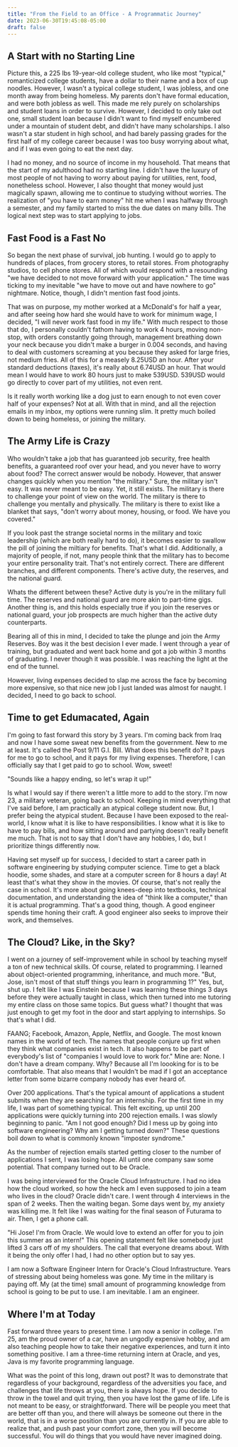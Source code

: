 ```yaml
---
title: "From the Field to an Office - A Programmatic Journey"
date: 2023-06-30T19:45:08-05:00
draft: false 
---
```

## A Start with no Starting Line
Picture this, a 225 lbs 19-year-old college student, who like most "typical," romanticized college students, have a dollar to their name and a box of cup noodles. However, I wasn't a typical college student, I was jobless, and one month away from being homeless. My parents don't have formal education, and were both jobless as well. This made me rely purely on scholarships and student loans in order to survive. However, I decided to only take out one, small student loan because I didn't want to find myself encumbered under a mountain of student debt, and didn't have many scholarships. I also wasn't a star student in high school, and had barely passing grades for the first half of my college career because I was too busy worrying about what, and if I was even going to eat the next day.

I had no money, and no source of income in my household. That means that the start of my adulthood had no starting line. I didn't have the luxury of most people of not having to worry about paying for utilities, rent, food, nonetheless school. However, I also thought that money would just magically spawn, allowing me to continue to studying without worries. The realization of "you have to earn money" hit me when I was halfway through a semester, and my family started to miss the due dates on many bills. The logical next step was to start applying to jobs.

## Fast Food is a Fast No
So began the next phase of survival, job hunting. I would go to apply to hundreds of places, from grocery stores, to retail stores. From photography studios, to cell phone stores. All of which would respond with a resounding "we have decided to not move forward with your application." The time was ticking to my inevitable "we have to move out and have nowhere to go" nightmare. Notice, though, I didn't mention fast food joints. 

That was on purpose, my mother worked at a McDonald's for half a year, and after seeing how hard she would have to work for minimum wage, I decided, "I will never work fast food in my life." With much respect to those that do, I personally couldn't fathom having to work 4 hours, moving non-stop, with orders constantly going through, management breathing down your neck because you didn't make a burger in 0.004 seconds, and having to deal with customers screaming at you because they asked for large fries, not medium fries. All of this for a measely 8.25USD an hour. After your standard deductions (taxes), it's really about 6.74USD an hour. That would mean I would have to work 80 hours just to make 539USD. 539USD would go directly to cover part of my utilities, not even rent.

Is it really worth working like a dog just to earn enough to not even cover half of your expenses? Not at all. With that in mind, and all the rejection emails in my inbox, my options were running slim. It pretty much boiled down to being homeless, or joining the military.

## The Army Life is Crazy
Who wouldn't take a job that has guaranteed job security, free health benefits, a guaranteed roof over your head, and you never have to worry about food? The correct answer would be nobody. However, that answer changes quickly when you mention "the military." Sure, the military isn't easy. It was never meant to be easy. Yet, it still exists. The military is there to challenge your point of view on the world. The military is there to challenge you mentally and physically. The military is there to exist like a blanket that says, "don't worry about money, housing, or food. We have you covered."

If you look past the strange societal norms in the military and toxic leadership (which are both really hard to do), it becomes easier to swallow the pill of joining the miltiary for benefits. That's what I did. Additionally, a majority of people, if not, many people think that the military has to become your entire personality trait. That's not entirely correct. There are different branches, and different components. There's active duty, the reserves, and the national guard.

Whats the different between these? Active duty is you're in the military full time. The reserves and national guard are more akin to part-time gigs. Another thing is, and this holds especially true if you join the reserves or national guard, your job prospects are much higher than the active duty counterparts.

Bearing all of this in mind, I decided to take the plunge and join the Army Reserves. Boy was it the best decision I ever made. I went through a year of training, but graduated and went back home and got a job within 3 months of graduating. I never though it was possible. I was reaching the light at the end of the tunnel.

However, living expenses decided to slap me across the face by becoming more expensive, so that nice new job I just landed was almost for naught. I decided, I need to go back to school.

## Time to get Edumacated, Again
I'm going to fast forward this story by 3 years. I'm coming back from Iraq and now I have some sweat new benefits from the government. New to me at least. It's called the Post 9/11 G.I. Bill. What does this benefit do? It pays for me to go to school, and it pays for my living expenses. Therefore, I can officially say that I get paid to go to school. Wow, sweet!

"Sounds like a happy ending, so let's wrap it up!"

Is what I would say if there weren't a little more to add to the story. I'm now 23, a military veteran, going back to school. Keeping in mind everything that I've said before, I am practically an atypical college student now. But, I prefer being the atypical student. Because I have been exposed to the real-world, I know what it is like to have responsibilities. I know what it is like to have to pay bills, and how sitting around and partying doesn't really benefit me much. That is not to say that I don't have any hobbies, I do, but I prioritize things differently now.

Having set myself up for success, I decided to start a career path in software engineering by studying computer science. Time to get a black hoodie, some shades, and stare at a computer screen for 8 hours a day! At least that's what they show in the movies. Of course, that's not really the case in school. It's more about going knees-deep into textbooks, technical documentation, and understanding the idea of "think like a computer," than it is actual programming. That's a good thing, though. A good engineer spends time honing their craft. A good engineer also seeks to improve their work, and themselves.

## The Cloud? Like, in the Sky?
I went on a journey of self-improvement while in school by teaching myself a ton of new technical skills. Of course, related to programming. I learned about object-oriented programming, inheritance, and much more. "But, Jose, isn't most of that stuff things you learn in programming 1?" Yes, but, shut up. I felt like I was Einstein because I was learning these things 3 days before they were actually taught in class, which then turned into me tutoring my entire class on those same topics. But guess what? I thought that was just enough to get my foot in the door and start applying to internships. So that's what I did.

FAANG; Facebook, Amazon, Apple, Netflix, and Google. The most known names in the world of tech. The names that people conjure up first when they think what companies exist in tech. It also happens to be part of everybody's list of "companies I would love to work for." Mine are: None. I don't have a dream company. Why? Because all I'm loooking for is to be comfortable. That also means that I wouldn't be mad if I got an acceptance letter from some bizarre company nobody has ever heard of.

Over 200 applications. That's the typical amount of applications a student submits when they are searching for an internship. For the first time in my life, I was part of something typical. This felt exciting, up until 200 applications were quickly turning into 200 rejection emails. I was slowly beginning to panic. "Am I not good enough? Did I mess up by going into software engineering? Why am I getting turned down?" These questions boil down to what is commonly known "imposter syndrome."

As the number of rejection emails started getting closer to the number of applications I sent, I was losing hope. All until one company saw some potential. That company turned out to be Oracle.

I was being interviewed for the Oracle Cloud Infrastructure. I had no idea how the cloud worked, so how the heck am I even supposed to join a team who lives in the cloud? Oracle didn't care. I went through 4 interviews in the span of 2 weeks. Then the waiting began. Some days went by, my anxiety was killing me. It felt like I was waiting for the final season of Futurama to air. Then, I get a phone call.

"Hi Jose! I'm <redacted> from Oracle. We would love to extend an offer for you to join this summer as an intern!" This opening statement felt like somebody just lifted 3 cars off of my shoulders. The call that everyone dreams about. With it being the only offer I had, I had no other option but to say yes.

I am now a Software Engineer Intern for Oracle's Cloud Infrastructure. Years of stressing about being homeless was gone. My time in the military is paying off. My (at the time) small amount of programming knowledge from school is going to be put to use. I am inevitable. I am an engineer.

## Where I'm at Today
Fast forward three years to present time. I am now a senior in college. I'm 25, am the proud owner of a car, have an ungodly expensive hobby, and am also teaching people how to take their negative experiences, and turn it into something positive. I am a three-time returning intern at Oracle, and yes, Java is my favorite programming language.

What was the point of this long, drawn out post? It was to demonstrate that regardless of your background, regardless of the adversities you face, and challenges that life throws at you, there is always hope. If you decide to throw in the towel and quit trying, then you have lost the game of life. Life is not meant to be easy, or straightforward. There will be people you meet that are better off than you, and there will always be someone out there in the world, that is in a worse position than you are currently in. If you are able to realize that, and push past your comfort zone, then you will become successful. You will do things that you would have never imagined doing.
